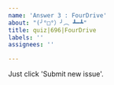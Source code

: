 ```yaml
---
name: 'Answer 3 : FourDrive'
about: "(╯°□°）╯︵ ┻━┻"
title: quiz|696|FourDrive
labels: ''
assignees: ''

---
```


Just click 'Submit new issue'.
